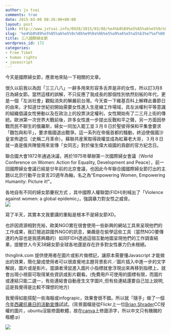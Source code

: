 ```yaml
---
author: jx tsai
comments: true
date: 2015-03-08 08:26:00+00:00
layout: post
link: http://www.jxtsai.info/0928/2015/03/08/%e4%b8%89%e5%85%ab%e5%9c%8b%e9%9a%9b%e5%a9%a6%e5%a5%b3%e7%af%80/
slug: '%e4%b8%89%e5%85%ab%e5%9c%8b%e9%9a%9b%e5%a9%a6%e5%a5%b3%e7%af%80'
title: 三八國際婦女節
wordpress_id: 172
categories:
- Free Tibet
- human rights
- javascript
---
```


今天是國際婦女節，應景地來貼一下相關的文章。  
  
很久以前我以為因「三三八八」一辭多用來形容多舌弄是非的女性，所以訂3月8日為婦女節。當然這樣的誤解，不只反應了我成長的那個性別依然刻板的年代，更是一個「左派社會」觀點消失的解嚴前台灣。今天查一下維基百科上解釋此番節日的由來，才知道廿世紀初開始需要女性進入生産線工作場域，具左派權利平等意識的組織倡議女性勞動以及在政治上的投票決定權利，女性開始有了二三月上街的傳統。歐洲第一次世界大戰前後，許多女性進一步提出反戰和平之聲，另一方面因參戰而民不聊生的俄羅斯，婦女一同加入罷工並３月８日於聖彼得保和平集會要求「麵包與和平」，要求俄國退出戰爭。這一系列在帝俄首都的騷動，終迫使俄國沙皇宣佈退位（史稱二月革命）。蘇聯共産黨取得政權並成為紅幕老大哥，３月８日就一直是俄共陣營用來宣傳「女同志」對於催生偉大祖國的貢獻的官方紀念日。  
  
聯合國大會1972年通過決議，將於1975年舉辦第一次國際婦女會議（World Conference on Women: Action for Equality, Development and Peace），前一回國際婦女會議已經是廿年前的北京會議，也因此今年聯合國國際婦女節打出的主題以北京行動平台宣言20週年為軸，名之為“Empowering Women, Empowering Humanity: Picture it!"。  
  
各地自有不同的婦女節慶祝方式 ，其中國際人權聯盟(FIDH)則喊出了「Violence against women: a global epidemic」，強調暴力對女性之威脅。  
![](https://cdn.thinglink.me/api/image/630059847190052865/1024/10/scaletowidth#tl-630059847190052865;1043138249')  
  
寫了半天，其實本文我要講的重點是根本不是婦女節XD。  
  
也許因資源相對充裕，歐美NGO實在很會使用一些新興的網站工具來呈現他們的工作成果，我訂閱追踪國外NGO的訊息，樂趣是在偷學這些工具（當然NGO要傳達的內容也是我感興趣的）如同FIDH透過這個互動地圖呈現他們的工作調查結果，提醒世人今天38婦女節全球各地還是存在許多對女性暴力仍未根絕。  
  
thinglink.com 提供使用者在圖片或影片做標記，讓原本需要懂Javascript 才能做出的效果，簡化變成使用者可以很直覺地主題背景影片／圖片插入中進一步的文字解說，圖片或是影片。當讀者滑鼠進入圖片小指標就會浮現出來再移到指標上，就會出現小視窗可取得某些資訊或影片觀看。(免費用戶可使用的圖標有限，而圖片或連結只能二選一，有些連結會自動産生文字圖片,但有些連結還要自己加上說明,這是我覺得是比較不理想的地方)  
  
我覺得如能搭配一些海報或infograpic，效果會很不錯。所以就「隨手」做了一個[今年西藏抗暴日的活動宣傳](http://self.jxtsai.info/2015/03/20150310.html)試試。(背景圖檔是從Flickr上一位[Brian Shrader](https://flic.kr/p/4c3rw7v)CC授權的圖片，ubuntu沒裝修圖軟體，故在[canva](http://www.canva.com/)上修圖添字，所以中文只有醜醜的楷體:p）  
  
![](https://cdn.thinglink.me/api/image/630789302309093378/1024/10/scaletowidth#tl-630789302309093378;1043138249')
